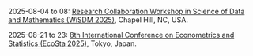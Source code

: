 2025-08-04 to 08: [Research Collaboration Workshop in Science of Data and Mathematics (WiSDM 2025)](https://datascience.unc.edu/wisdm-2025/), Chapel Hill, NC, USA.

2025-08-21 to 23: [8th International Conference on Econometrics and Statistics (EcoSta 2025)](https://www.cmstatistics.org/EcoSta2025/), Tokyo, Japan.

